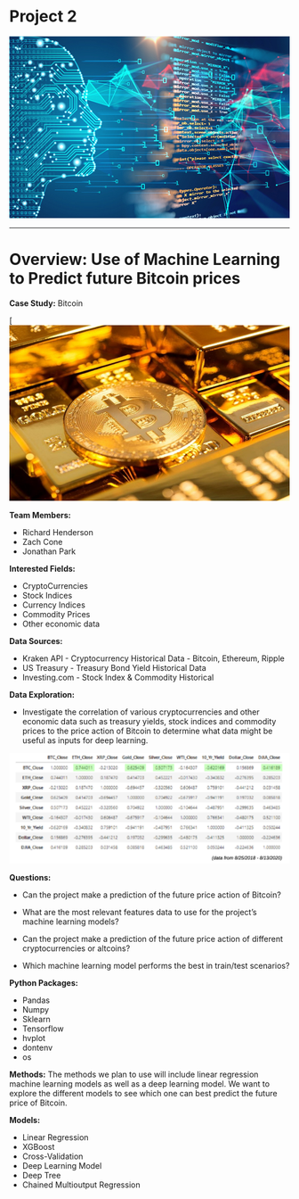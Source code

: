 # Project 2
![](https://github.com/HendersonRichardK/Project2/blob/project2/Images/how-to-develop-machine-learning-applications-for-business-featured.jpg)

---

# Overview: Use of Machine Learning to Predict future Bitcoin prices

**Case Study:**  Bitcoin 

[![Bitcoin](https://github.com/HendersonRichardK/Project2/blob/project2/Images/BTC.jpg)


**Team Members:**  
 * Richard Henderson
 * Zach Cone
 * Jonathan Park
        
**Interested Fields:**  
 * CryptoCurrencies
 * Stock Indices
 * Currency Indices
 * Commodity Prices
 * Other economic data
 
 **Data Sources:**  
 * Kraken API - Cryptocurrency Historical Data - Bitcoin, Ethereum, Ripple
 * US Treasury - Treasury Bond Yield Historical Data
 * Investing.com - Stock Index & Commodity Historical 
 
 **Data Exploration:**
 * Investigate the correlation of various cryptocurrencies and other economic data such as treasury yields, stock indices and commodity prices to the price 
 action of Bitcoin to determine what data might be useful as inputs for deep learning.

![](https://github.com/HendersonRichardK/Project2/blob/project2/Images/cryptoclose.png)

**Questions:**

 * Can the project make a prediction of the future price action of Bitcoin?

 * What are the most relevant features data to use for the project’s machine learning models?

 * Can the project make a prediction of the future price action of different cryptocurrencies or altcoins?

 * Which machine learning model performs the best in train/test scenarios?

**Python Packages:** 
 * Pandas
 * Numpy
 * Sklearn
 * Tensorflow
 * hvplot
 * dontenv
 * os

**Methods:**  The methods we plan to use will include linear regression machine learning models as well as a deep learning model. We want to explore the different models to see which one can best predict the future price of Bitcoin.

**Models:** 
 * Linear Regression
 * XGBoost
 * Cross-Validation
 * Deep Learning Model
 * Deep Tree
 * Chained Multioutput Regression


